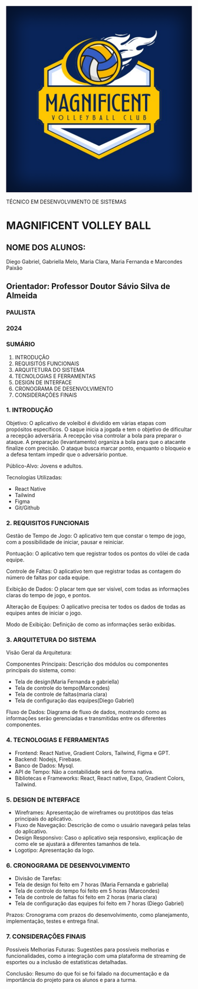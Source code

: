 <img src="src/assets/images/icon.png">


TÉCNICO EM DESENVOLVIMENTO DE SISTEMAS


# MAGNIFICENT VOLLEY BALL

## NOME DOS ALUNOS:
 Diego Gabriel, Gabriella Melo, Maria Clara, Maria Fernanda e Marcondes Paixão

## Orientador: Professor Doutor Sávio Silva de Almeida

### PAULISTA 
### 2024 
### SUMÁRIO

1.	INTRODUÇÃO
2.	REQUISITOS FUNCIONAIS
3.	ARQUITETURA DO SISTEMA
4.	TECNOLOGIAS E FERRAMENTAS
5.	DESIGN DE INTERFACE
6.	CRONOGRAMA DE DESENVOLVIMENTO
7.	CONSIDERAÇÕES FINAIS

###   1. INTRODUÇÃO

Objetivo: O aplicativo de voleibol é dividido em várias etapas com propósitos específicos. O saque inicia a jogada e tem o objetivo de dificultar a recepção adversária. A recepção visa controlar a bola para preparar o ataque. A preparação (levantamento) organiza a bola para que o atacante finalize com precisão. O ataque busca marcar ponto, enquanto o bloqueio e a defesa tentam impedir que o adversário pontue.

Público-Alvo: Jovens e adultos.

Tecnologias Utilizadas:
* React Native
* Tailwind
* Figma
* Git/Github
        
###   2. REQUISITOS FUNCIONAIS

Gestão de Tempo de Jogo: O aplicativo tem que constar o tempo de jogo, com a possibilidade de iniciar, pausar e reiniciar.

Pontuação: O aplicativo tem que registrar todos os pontos do vôlei de cada equipe.

Controle de Faltas: O aplicativo tem que registrar todas as contagem do número de faltas por cada equipe.

Exibição de Dados: O placar tem que ser visível, com todas as informações claras do tempo de jogo, e pontos.

Alteração de Equipes: O aplicativo precisa ter todos os dados de todas as equipes antes de iniciar o jogo.

Modo de Exibição: Definição de como as informações serão exibidas.

### 3. ARQUITETURA DO SISTEMA
   
Visão Geral da Arquitetura:

Componentes Principais: Descrição dos módulos ou componentes principais do sistema, como:

- Tela de design(Maria Fernanda e gabriella)
- Tela de controle do tempo(Marcondes)
- Tela de controle de faltas(maria clara)
- Tela de configuração das equipes(Diego Gabriel)

Fluxo de Dados: Diagrama de fluxo de dados, mostrando como as informações serão gerenciadas e transmitidas entre os diferentes componentes.

### 4. TECNOLOGIAS E FERRAMENTAS 
 
- Frontend: React Native, Gradient Colors, Tailwind, Figma e GPT.
- Backend: Nodejs, Firebase.
- Banco de Dados: Mysql.
- API de Tempo: Não a contabilidade será de forma nativa.
- Bibliotecas e Frameworks: React, React native, Expo, Gradient Colors, Tailwind.

###   5. DESIGN DE INTERFACE
   
- Wireframes: Apresentação de wireframes ou protótipos das telas principais do aplicativo.
- Fluxo de Navegação: Descrição de como o usuário navegará pelas telas do aplicativo.
- Design Responsivo: Caso o aplicativo seja responsivo, explicação de como ele se ajustará a diferentes tamanhos de tela.
- Logotipo: Apresentação da logo.

###   6. CRONOGRAMA DE DESENVOLVIMENTO

- Divisão de Tarefas: 
- Tela de design foi feito em 7 horas (Maria Fernanda e gabriella)
- Tela de controle do tempo foi feito em 5 horas (Marcondes)
- Tela de controle de faltas foi feito em 2 horas (maria clara)
- Tela de configuração das equipes foi feito em 7 horas (Diego Gabriel)

Prazos: Cronograma com prazos do desenvolvimento, como planejamento, implementação, testes e entrega final.

###   7. CONSIDERAÇÕES FINAIS 

<p>Possíveis Melhorias Futuras: Sugestões para possíveis melhorias e funcionalidades, como a integração com uma plataforma de streaming de esportes ou a inclusão de estatísticas detalhadas.</p>

<p>Conclusão: Resumo do que foi se foi falado na documentação e da importância do projeto para os alunos e para a turma.</p>

